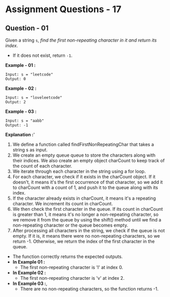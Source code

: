 # **Assignment Questions - 17**

## **Question - 01**

Given a string `s`, *find the first non-repeating character in it and return its index*. 
- If it does not exist, return `-1`.

**Example - 01 :**
```
Input: s = "leetcode"
Output: 0
```

**Example - 02 :**
```
Input: s = "loveleetcode"
Output: 2
```

**Example - 03 :**
```
Input: s = "aabb"
Output: -1
```

**Explanation :**'
1. We define a function called findFirstNonRepeatingChar that takes a string s as input.
2. We create an empty queue queue to store the characters along with their indices. We also create an empty object charCount to keep track of the count of each character.
3. We iterate through each character in the string using a for loop.
4. For each character, we check if it exists in the charCount object. If it doesn't, it means it's the first occurrence of that character, so we add it to charCount with a count of 1, and push it to the queue along with its index.
5. If the character already exists in charCount, it means it's a repeating character. We increment its count in charCount.
6. We then check the first character in the queue. If its count in charCount is greater than 1, it means it's no longer a non-repeating character, so we remove it from the queue by using the shift() method until we find a non-repeating character or the queue becomes empty.
7. After processing all characters in the string, we check if the queue is not empty. If it is, it means there were no non-repeating characters, so we return -1. Otherwise, we return the index of the first character in the queue.
- The function correctly returns the expected outputs. 
- **In Example 01 :**
    - The first non-repeating character is 'l' at index 0. 
- **In Example 02 :**
    - The first non-repeating character is 'v' at index 2. 
- **In Example 03 :**, 
    - There are no non-repeating characters, so the function returns -1.